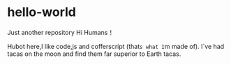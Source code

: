 # hello-world
Just another repository
Hi Humans！

Hubot here,I like code,js and cofferscript (that`s what I`m made of).
I`ve had tacas on the moon and find them far superior to Earth tacas.
